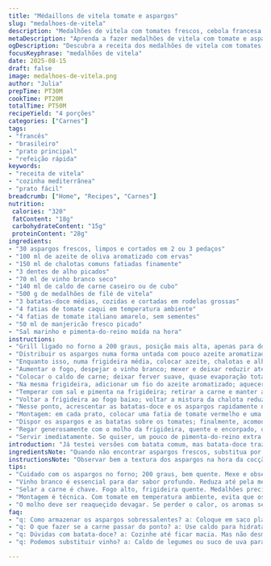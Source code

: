 ```yaml
---
title: "Médaillons de vitela tomate e aspargos"
slug: "medalhoes-de-vitela"
description: "Medalhões de vitela com tomates frescos, cebola francesa e aspargos crocantes. Com toque de vinho branco e caldo, finalizado com manjericão. Troquei as batatas grelot por batata-doce para textura e aroma diferente; usei chalotas comuns no lugar das francesas e azeite aromatizado no lugar do puro. Um prato que mistura suculência da carne, acidez do tomate, frescor das ervas e crocância do aspargo. Cozinhar à vista, observando cor, som e cheiro. Importante tirar a carne antes do ponto final para descanso. A combinação de cores é charmosa e lembra receitas mediterrâneas, sem complicação e com ingredientes facilmente encontrados no Brasil. Pronta em cerca de 45 minutos, serve quatro pessoas."
metaDescription: "Aprenda a fazer medalhões de vitela com tomate e aspargos; um prato simples, mas sofisticado, que combina sabores frescos e texturas crocantes."
ogDescription: "Descubra a receita dos medalhões de vitela com tomates e aspargos crocantes; uma explosão de sabores e texturas que impressiona."
focusKeyphrase: "medalhões de vitela"
date: 2025-08-15
draft: false
image: medalhoes-de-vitela.png
author: "Julia"
prepTime: PT30M
cookTime: PT20M
totalTime: PT50M
recipeYield: "4 porções"
categories: ["Carnes"]
tags:
- "francês"
- "brasileiro"
- "prato principal"
- "refeição rápida"
keywords:
- "receita de vitela"
- "cozinha mediterrânea"
- "prato fácil"
breadcrumb: ["Home", "Recipes", "Carnes"]
nutrition: 
 calories: "320"
 fatContent: "18g"
 carbohydrateContent: "15g"
 proteinContent: "28g"
ingredients:
- "30 aspargos frescos, limpos e cortados em 2 ou 3 pedaços"
- "100 ml de azeite de oliva aromatizado com ervas"
- "150 ml de chalotas comuns fatiadas finamente"
- "3 dentes de alho picados"
- "70 ml de vinho branco seco"
- "140 ml de caldo de carne caseiro ou de cubo"
- "500 g de medalhões de filé de vitela"
- "3 batatas-doce médias, cozidas e cortadas em rodelas grossas"
- "4 fatias de tomate caqui em temperatura ambiente"
- "4 fatias de tomate italiano amarelo, sem sementes"
- "50 ml de manjericão fresco picado"
- "Sal marinho e pimenta-do-reino moída na hora"
instructions:
- "Grill ligado no forno a 200 graus, posição mais alta, apenas para dourar os aspargos."
- "Distribuir os aspargos numa forma untada com pouco azeite aromatizado; salpicar sal e pimenta; assar mexendo uma vez até ficarem macios porém firmes, uns 7 minutos."
- "Enquanto isso, numa frigideira média, colocar azeite, chalotas e alho; fogo médio baixo; refogar até as chalotas ficarem translúcidas, o aroma do alho começar a estalar mas sem queimar, por uns 3 a 4 minutos."
- "Aumentar o fogo, despejar o vinho branco; mexer e deixar reduzir até a metade com som de borbulhas baixas, lembrando um líquido concentrando o sabor."
- "Colocar o caldo de carne; deixar ferver suave, quase evaporação total, por 3 minutos. Transferir essa mistura para uma tigela e reservar."
- "Na mesma frigideira, adicionar um fio do azeite aromatizado; aquecer; selar os medalhões de vitela, dourando bem ambos os lados, uns 3 minutos cada. A carne deve estar rosada no centro — nada de overcooked aqui, isso mata a textura."
- "Temperar com sal e pimenta na frigideira; retirar a carne e manter aquecida em local protegido para não ressecar — eu uso papel alumínio solto, sem pressão."
- "Voltar a frigideira ao fogo baixo; voltar a mistura da chalota reduzida (ainda deve ter aquela pegada de vinho e caldo). Provar, ajustar o sal e pimenta; essa é a base do molho, deve estar vibrante."
- "Nesse ponto, acrescentar as batatas-doce e os aspargos rapidamente na panela, só para aquecer e envolver no molho, sem desmanchar."
- "Montagem: em cada prato, colocar uma fatia de tomate vermelho e uma amarela lado a lado, formando um leito colorido; polvilhar o manjericão fresco por cima, traz frescor e aroma inconfundível."
- "Dispor os aspargos e as batatas sobre os tomates; finalmente, acomodar os medalhões sobre os legumes, criando camadas visuais e texturais."
- "Regar generosamente com o molho da frigideira, quente e encorpado, que deve pingar pelas bordas e envolver tudo."
- "Servir imediatamente. Se quiser, um pouco de pimenta-do-reino extra moída na hora por cima não faz mal."
introduction: "Já testei versões com batata comum, mas batata-doce traz mais doçura e textura macia que combina com o toque ácido dos tomates frescos. Medalhões de vitela são pratos de respeito — massa curta no fogo, para não endurecer. Cebola chalota normal quebra o galho, fácil de achar e cheia de sabor. O vinho branco reduzido junto com caldo dá corpo sem pesar; molho vai direto para a frigideira do selar a carne, somando camadas. Os aspargos assados ficam com crocância e um leve defumado, importante pra equilíbrio do prato. Aqui, aplicar técnica: deixar a carne descansar é o segredo para suculência. A montagem final não é só estética: os tomates em temperatura ambiente garantem frescor. Um prato que junta técnica e simplicidade. Resultado direto e saboroso que você controla pelo olhar e cheiro."
ingredientsNote: "Quando não encontrar aspargos frescos, substitua por vagem ou brócolis caipira cortado em pedaços pequenos. Se chalotas francesas não estiverem disponíveis, cebola roxa bem fina funciona também, com sabor mais intenso. O caldo de carne pode ser substituído por caldo de legumes para uma versão mais leve; ajuste o sal posteriormente. No lugar do azeite aromatizado, misture azeite comum com algumas folhas de alecrim ou tomilho para dar personalidade ao prato. Batata-doce roxa adiciona coloração e doçura; cozinha sempre até ficar macia, mas sem desmanchar, para manter textura nas garfadas. Os tomates usados devem estar firmes, não muito maduros, para conseguir fatias que seguram a estrutura no prato."
instructionsNote: "Observar bem a textura dos aspargos na hora da cocção: devem estar macios, mas com firmeza ao morder. Para as chalotas, o cheiro é um termômetro — aroma deve ser suave, jamais queimado. Reduzir o vinho até quase metade ajuda a concentrar sabores e eliminar o álcool, que pode amargar. Na selação da vitela, melhor usar fogo alto breve para aquele dourado que sela a carne mantendo o interior macio e rosado; use uma frigideira bem quente e um pouco de gordura para não grudar. Evite furar a carne com garfo para não perder sucos, use pinça. O molho deve ser reaquecido delicadamente para não perder aroma e sabor; quando juntar legumes, faça rápido para não desmanchar. Montagem feita com cuidado evita mistura de temperaturas, garantindo contraste quente-frio certo. Sirva na sequência para evitar perda de textura."
tips:
- "Cuidado com os aspargos no forno; 200 graus, bem quente. Mexe e observa. Fica crocante, mas não mole. Se não tiver aspargos, vagem é boa. No lugar de chalotas, cebola roxa bem fininha serve. O sabor muda, mas não comprometido."
- "Vinho branco é essencial para dar sabor profundo. Reduza até pela metade. Isso concentra o sabor; tira o amargo. Se o vinho ficar forte, adicione um pouco mais de caldo para equilibrar. Deixa mais suave. Às vezes, um gole no molho também ajuda."
- "Selar a carne é chave. Fogo alto, frigideira quente. Medalhões precisam de 3 minutos de cada lado, não mais. O centro deve ficar rosado; é a irresistibilidade. Cuidado ao furar a carne; evita que os sucos saiam. Use pinça."
- "Montagem é técnica. Com tomate em temperatura ambiente, evita que os sabores se misturem. Camadas, cores. Isso não é só para o olho; representa frescor que dá aquela sensação boa. A apresentação impacta na fome das pessoas."
- "O molho deve ser reaqueçido devagar. Se perder o calor, os aromas se vão. Mistura os legumes rápido; assim não desmancha. O tempo importa. Olhar, cheirar a comida alinha os sentidos e o paladar. Cozinhar é mais sensação."
faq:
- "q: Como armazenar os aspargos sobressalentes? a: Coloque em saco plástico. Isso mantém frescor. Na geladeira, dura 2 dias. Se desidratarem, pode ferventar com uma pitada de sal."
- "q: O que fazer se a carne passar do ponto? a: Use caldo para hidratar rapidamente. Regar a carne. Reduzir fogo, cobrir e deixar aquecer de novo pode não arruinar. Mas sempre se controla na hora de retirar."
- "q: Dúvidas com batata-doce? a: Cozinhe até ficar macia. Mas não desmanchar. Se ficar dura, tempo extra no fogo. O descanso faz a textura ficar perfeita. Observa e adapta."
- "q: Podemos substituir vinho? a: Caldo de legumes ou suco de uva para uma versão sem álcool. A acidez do suco dá algum frescor. Vibrações de sabor também."

---
```

